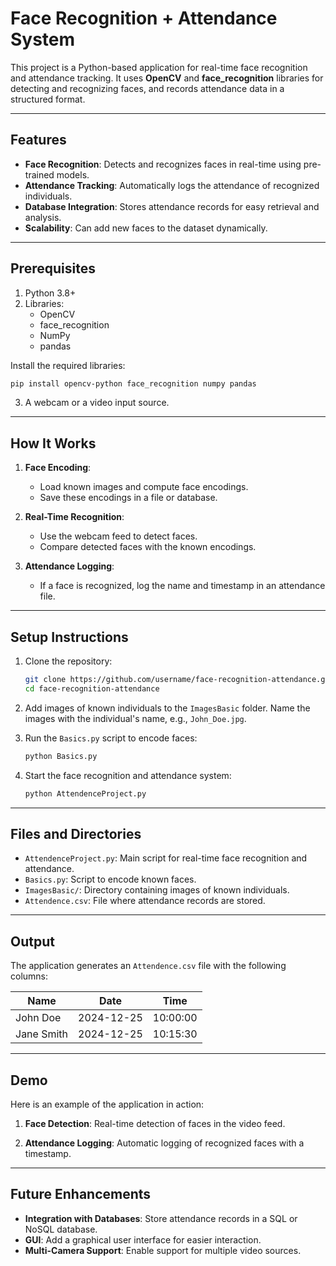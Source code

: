# Face Recognition + Attendance System

This project is a Python-based application for real-time face recognition and attendance tracking. It uses **OpenCV** and **face_recognition** libraries for detecting and recognizing faces, and records attendance data in a structured format.

---

## Features

- **Face Recognition**: Detects and recognizes faces in real-time using pre-trained models.
- **Attendance Tracking**: Automatically logs the attendance of recognized individuals.
- **Database Integration**: Stores attendance records for easy retrieval and analysis.
- **Scalability**: Can add new faces to the dataset dynamically.

---

## Prerequisites

1. Python 3.8+
2. Libraries:
   - OpenCV
   - face_recognition
   - NumPy
   - pandas

Install the required libraries:
```bash
pip install opencv-python face_recognition numpy pandas
```

3. A webcam or a video input source.

---

## How It Works

1. **Face Encoding**:
   - Load known images and compute face encodings.
   - Save these encodings in a file or database.

2. **Real-Time Recognition**:
   - Use the webcam feed to detect faces.
   - Compare detected faces with the known encodings.

3. **Attendance Logging**:
   - If a face is recognized, log the name and timestamp in an attendance file.

---

## Setup Instructions

1. Clone the repository:
   ```bash
   git clone https://github.com/username/face-recognition-attendance.git
   cd face-recognition-attendance
   ```

2. Add images of known individuals to the `ImagesBasic` folder. Name the images with the individual's name, e.g., `John_Doe.jpg`.

3. Run the `Basics.py` script to encode faces:
   ```bash
   python Basics.py
   ```

4. Start the face recognition and attendance system:
   ```bash
   python AttendenceProject.py
   ```

---

## Files and Directories

- `AttendenceProject.py`: Main script for real-time face recognition and attendance.
- `Basics.py`: Script to encode known faces.
- `ImagesBasic/`: Directory containing images of known individuals.
- `Attendence.csv`: File where attendance records are stored.

---

## Output

The application generates an `Attendence.csv` file with the following columns:

| Name         | Date       | Time       |
|--------------|------------|------------|
| John Doe     | 2024-12-25 | 10:00:00   |
| Jane Smith   | 2024-12-25 | 10:15:30   |

---

## Demo

Here is an example of the application in action:

1. **Face Detection**:
   Real-time detection of faces in the video feed.

2. **Attendance Logging**:
   Automatic logging of recognized faces with a timestamp.

---

## Future Enhancements

- **Integration with Databases**: Store attendance records in a SQL or NoSQL database.
- **GUI**: Add a graphical user interface for easier interaction.
- **Multi-Camera Support**: Enable support for multiple video sources.

